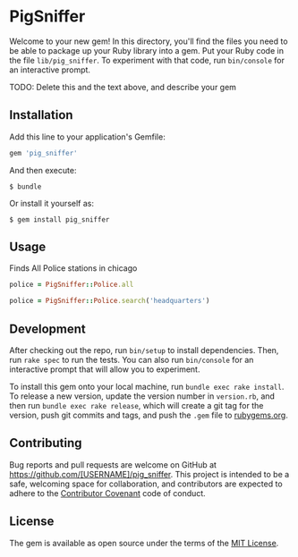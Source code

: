 # PigSniffer

Welcome to your new gem! In this directory, you'll find the files you need to be able to package up your Ruby library into a gem. Put your Ruby code in the file `lib/pig_sniffer`. To experiment with that code, run `bin/console` for an interactive prompt.

TODO: Delete this and the text above, and describe your gem

## Installation

Add this line to your application's Gemfile:

```ruby
gem 'pig_sniffer'
```

And then execute:

    $ bundle

Or install it yourself as:

    $ gem install pig_sniffer

## Usage

Finds All Police stations in chicago

```ruby
police = PigSniffer::Police.all

```

```ruby
police = PigSniffer::Police.search('headquarters')
```

## Development

After checking out the repo, run `bin/setup` to install dependencies. Then, run `rake spec` to run the tests. You can also run `bin/console` for an interactive prompt that will allow you to experiment.

To install this gem onto your local machine, run `bundle exec rake install`. To release a new version, update the version number in `version.rb`, and then run `bundle exec rake release`, which will create a git tag for the version, push git commits and tags, and push the `.gem` file to [rubygems.org](https://rubygems.org).

## Contributing

Bug reports and pull requests are welcome on GitHub at https://github.com/[USERNAME]/pig_sniffer. This project is intended to be a safe, welcoming space for collaboration, and contributors are expected to adhere to the [Contributor Covenant](http://contributor-covenant.org) code of conduct.


## License

The gem is available as open source under the terms of the [MIT License](http://opensource.org/licenses/MIT).

